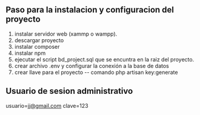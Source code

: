 ## Paso para la instalacion y configuracion del proyecto 

1. instalar servidor web (xammp o wampp).
2. descargar proyecto
3. instalar composer
4. instalar npm
5. ejecutar el script bd_project.sql que se encuntra en la raiz del proyecto.
6. crear archivo .env y configurar la conexión a la base de datos
7. crear llave para el proyecto -- comando php artisan key:generate


## Usuario de sesion administrativo

usuario=jj@gmail.com
clave=123



